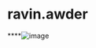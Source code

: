 # ravin.awder

****![image](https://github.com/ravindesigner/ravin.awder/assets/67923121/da5edc61-af83-4314-9d83-51852fc17c4a)
